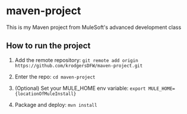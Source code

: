 # maven-project

This is my Maven project from MuleSoft's advanced development class

## How to run the project

1. Add the remote repository: `git remote add origin https://github.com/krodgersDFW/maven-project.git`

1. Enter the repo: `cd maven-project`

1. (Optional) Set your MULE_HOME env variable: `export MULE_HOME={locationOfMuleInstall}`

1. Package and deploy: `mvn install`